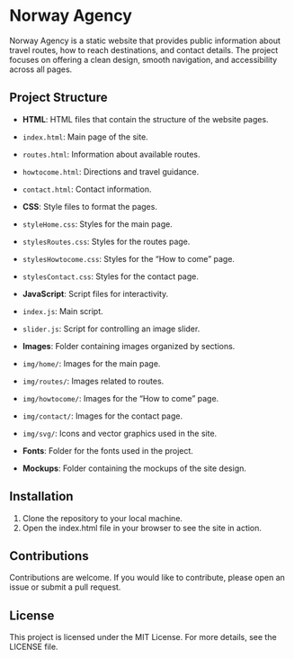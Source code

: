 # Norway Agency

Norway Agency is a static website that provides public information about travel routes, how to reach destinations, and contact details. The project focuses on offering a clean design, smooth navigation, and accessibility across all pages.

## Project Structure

- **HTML**: HTML files that contain the structure of the website pages.
 - `index.html`: Main page of the site.
 - `routes.html`: Information about available routes.
 - `howtocome.html`: Directions and travel guidance.
 - `contact.html`: Contact information.

- **CSS**: Style files to format the pages.
 - `styleHome.css`: Styles for the main page.
 - `stylesRoutes.css`: Styles for the routes page.
 - `stylesHowtocome.css`: Styles for the “How to come” page.
 - `stylesContact.css`: Styles for the contact page.

- **JavaScript**: Script files for interactivity.
 - `index.js`: Main script.
 - `slider.js`: Script for controlling an image slider.

- **Images**: Folder containing images organized by sections.
 - `img/home/`: Images for the main page.
 - `img/routes/`: Images related to routes.
 - `img/howtocome/`: Images for the “How to come” page.
 - `img/contact/`: Images for the contact page.
 - `img/svg/`: Icons and vector graphics used in the site.

- **Fonts**: Folder for the fonts used in the project.

- **Mockups**: Folder containing the mockups of the site design.

## Installation

1. Clone the repository to your local machine.
2. Open the index.html file in your browser to see the site in action.

## Contributions

Contributions are welcome. If you would like to contribute, please open an issue or submit a pull request.

## License

This project is licensed under the MIT License. For more details, see the LICENSE file.